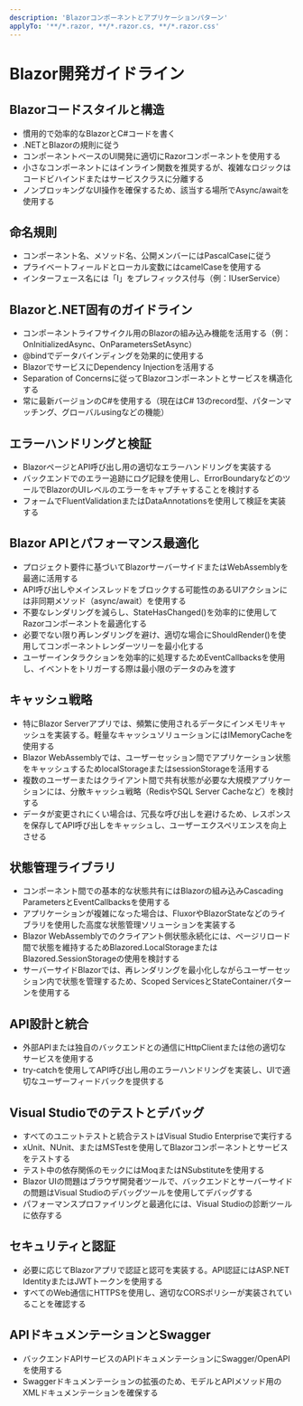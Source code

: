 ```yaml
---
description: 'Blazorコンポーネントとアプリケーションパターン'
applyTo: '**/*.razor, **/*.razor.cs, **/*.razor.css'
---
```


# Blazor開発ガイドライン

## Blazorコードスタイルと構造

- 慣用的で効率的なBlazorとC#コードを書く
- .NETとBlazorの規則に従う
- コンポーネントベースのUI開発に適切にRazorコンポーネントを使用する
- 小さなコンポーネントにはインライン関数を推奨するが、複雑なロジックはコードビハインドまたはサービスクラスに分離する
- ノンブロッキングなUI操作を確保するため、該当する場所でAsync/awaitを使用する

## 命名規則

- コンポーネント名、メソッド名、公開メンバーにはPascalCaseに従う
- プライベートフィールドとローカル変数にはcamelCaseを使用する
- インターフェース名には「I」をプレフィックス付与（例：IUserService）

## Blazorと.NET固有のガイドライン

- コンポーネントライフサイクル用のBlazorの組み込み機能を活用する（例：OnInitializedAsync、OnParametersSetAsync）
- @bindでデータバインディングを効果的に使用する
- BlazorでサービスにDependency Injectionを活用する
- Separation of Concernsに従ってBlazorコンポーネントとサービスを構造化する
- 常に最新バージョンのC#を使用する（現在はC# 13のrecord型、パターンマッチング、グローバルusingなどの機能）

## エラーハンドリングと検証

- BlazorページとAPI呼び出し用の適切なエラーハンドリングを実装する
- バックエンドでのエラー追跡にログ記録を使用し、ErrorBoundaryなどのツールでBlazorのUIレベルのエラーをキャプチャすることを検討する
- フォームでFluentValidationまたはDataAnnotationsを使用して検証を実装する

## Blazor APIとパフォーマンス最適化

- プロジェクト要件に基づいてBlazorサーバーサイドまたはWebAssemblyを最適に活用する
- API呼び出しやメインスレッドをブロックする可能性のあるUIアクションには非同期メソッド（async/await）を使用する
- 不要なレンダリングを減らし、StateHasChanged()を効率的に使用してRazorコンポーネントを最適化する
- 必要でない限り再レンダリングを避け、適切な場合にShouldRender()を使用してコンポーネントレンダーツリーを最小化する
- ユーザーインタラクションを効率的に処理するためEventCallbacksを使用し、イベントをトリガーする際は最小限のデータのみを渡す

## キャッシュ戦略

- 特にBlazor Serverアプリでは、頻繁に使用されるデータにインメモリキャッシュを実装する。軽量なキャッシュソリューションにはIMemoryCacheを使用する
- Blazor WebAssemblyでは、ユーザーセッション間でアプリケーション状態をキャッシュするためlocalStorageまたはsessionStorageを活用する
- 複数のユーザーまたはクライアント間で共有状態が必要な大規模アプリケーションには、分散キャッシュ戦略（RedisやSQL Server Cacheなど）を検討する
- データが変更されにくい場合は、冗長な呼び出しを避けるため、レスポンスを保存してAPI呼び出しをキャッシュし、ユーザーエクスペリエンスを向上させる

## 状態管理ライブラリ

- コンポーネント間での基本的な状態共有にはBlazorの組み込みCascading ParametersとEventCallbacksを使用する
- アプリケーションが複雑になった場合は、FluxorやBlazorStateなどのライブラリを使用した高度な状態管理ソリューションを実装する
- Blazor WebAssemblyでのクライアント側状態永続化には、ページリロード間で状態を維持するためBlazored.LocalStorageまたはBlazored.SessionStorageの使用を検討する
- サーバーサイドBlazorでは、再レンダリングを最小化しながらユーザーセッション内で状態を管理するため、Scoped ServicesとStateContainerパターンを使用する

## API設計と統合

- 外部APIまたは独自のバックエンドとの通信にHttpClientまたは他の適切なサービスを使用する
- try-catchを使用してAPI呼び出し用のエラーハンドリングを実装し、UIで適切なユーザーフィードバックを提供する

## Visual Studioでのテストとデバッグ

- すべてのユニットテストと統合テストはVisual Studio Enterpriseで実行する
- xUnit、NUnit、またはMSTestを使用してBlazorコンポーネントとサービスをテストする
- テスト中の依存関係のモックにはMoqまたはNSubstituteを使用する
- Blazor UIの問題はブラウザ開発者ツールで、バックエンドとサーバーサイドの問題はVisual Studioのデバッグツールを使用してデバッグする
- パフォーマンスプロファイリングと最適化には、Visual Studioの診断ツールに依存する

## セキュリティと認証

- 必要に応じてBlazorアプリで認証と認可を実装する。API認証にはASP.NET IdentityまたはJWTトークンを使用する
- すべてのWeb通信にHTTPSを使用し、適切なCORSポリシーが実装されていることを確認する

## APIドキュメンテーションとSwagger

- バックエンドAPIサービスのAPIドキュメンテーションにSwagger/OpenAPIを使用する
- Swaggerドキュメンテーションの拡張のため、モデルとAPIメソッド用のXMLドキュメンテーションを確保する
